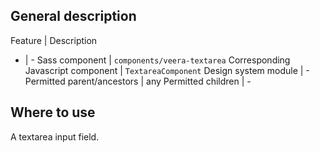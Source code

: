 ## General description

Feature | Description
- | -
Sass component | `components/veera-textarea`
Corresponding Javascript component | `TextareaComponent`
Design system module | -
Permitted parent/ancestors | any
Permitted children | -

## Where to use

A textarea input field.
